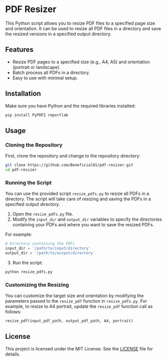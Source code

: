 # PDF Resizer

This Python script allows you to resize PDF files to a specified page size and orientation. It can be used to resize all PDF files in a directory and save the resized versions in a specified output directory.

## Features

- Resize PDF pages to a specified size (e.g., A4, A5) and orientation (portrait or landscape).
- Batch process all PDFs in a directory.
- Easy to use with minimal setup.

## Installation

Make sure you have Python and the required libraries installed:

```bash
pip install PyPDF2 reportlab
```

## Usage

### Cloning the Repository

First, clone the repository and change to the repository directory:

```bash
git clone https://github.com/Beneficial01/pdf-resizer.git
cd pdf-resizer
```

### Running the Script

You can use the provided script `resize_pdfs.py` to resize all PDFs in a directory. The script will take care of resizing and saving the PDFs in a specified output directory. 

1. Open the `resize_pdfs.py` file.
2. Modify the `input_dir` and `output_dir` variables to specify the directories containing your PDFs and where you want to save the resized PDFs.

For example:
```python
# Directory containing the PDFs
input_dir = '/path/to/input/directory'
output_dir = '/path/to/output/directory'
```

3. Run the script:
```bash
python resize_pdfs.py
```

### Customizing the Resizing

You can customize the target size and orientation by modifying the parameters passed to the `resize_pdf` function in `resize_pdfs.py`. For example, to resize to A4 portrait, update the `resize_pdf` function call as follows:

```python
resize_pdf(input_pdf_path, output_pdf_path, A4, portrait)
```

## License

This project is licensed under the MIT License. See the [LICENSE](LICENSE) file for details.
